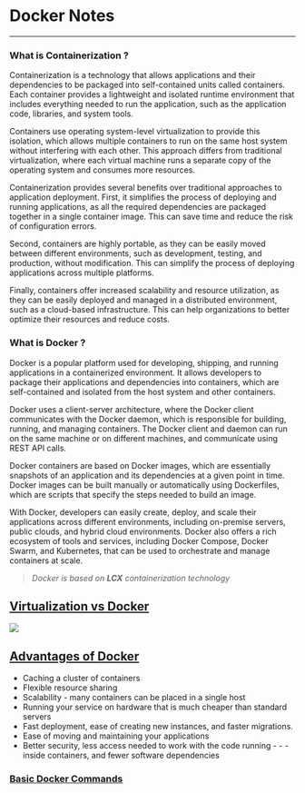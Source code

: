 # Docker Notes

---

### What is Containerization ?

Containerization is a technology that allows applications and their dependencies to be packaged into self-contained units called containers. Each container provides a lightweight and isolated runtime environment that includes everything needed to run the application, such as the application code, libraries, and system tools.

Containers use operating system-level virtualization to provide this isolation, which allows multiple containers to run on the same host system without interfering with each other. This approach differs from traditional virtualization, where each virtual machine runs a separate copy of the operating system and consumes more resources.

Containerization provides several benefits over traditional approaches to application deployment. First, it simplifies the process of deploying and running applications, as all the required dependencies are packaged together in a single container image. This can save time and reduce the risk of configuration errors.

Second, containers are highly portable, as they can be easily moved between different environments, such as development, testing, and production, without modification. This can simplify the process of deploying applications across multiple platforms.

Finally, containers offer increased scalability and resource utilization, as they can be easily deployed and managed in a distributed environment, such as a cloud-based infrastructure. This can help organizations to better optimize their resources and reduce costs.

### What is Docker ?

Docker is a popular platform used for developing, shipping, and running applications in a containerized environment. It allows developers to package their applications and dependencies into containers, which are self-contained and isolated from the host system and other containers.

Docker uses a client-server architecture, where the Docker client communicates with the Docker daemon, which is responsible for building, running, and managing containers. The Docker client and daemon can run on the same machine or on different machines, and communicate using REST API calls.

Docker containers are based on Docker images, which are essentially snapshots of an application and its dependencies at a given point in time. Docker images can be built manually or automatically using Dockerfiles, which are scripts that specify the steps needed to build an image.

With Docker, developers can easily create, deploy, and scale their applications across different environments, including on-premise servers, public clouds, and hybrid cloud environments. Docker also offers a rich ecosystem of tools and services, including Docker Compose, Docker Swarm, and Kubernetes, that can be used to orchestrate and manage containers at scale.

> *Docker is based on **LCX** containerization technology*

## <u>Virtualization vs Docker</u>

![](https://res.cloudinary.com/practicaldev/image/fetch/s--VoR6BpdY--/c_limit%2Cf_auto%2Cfl_progressive%2Cq_auto%2Cw_880/https://thepracticaldev.s3.amazonaws.com/i/o8gzz4378a6uokadhmsg.png)

## <u>Advantages of Docker</u>

- Caching a cluster of containers
- Flexible resource sharing
- Scalability - many containers can be placed in a single host
- Running your service on hardware that is much cheaper than standard servers
- Fast deployment, ease of creating new instances, and faster migrations.
- Ease of moving and maintaining your applications
- Better security, less access needed to work with the code running - - - inside containers, and fewer software dependencies

### <u>[Basic Docker Commands](COMMANDS.md)</u>
